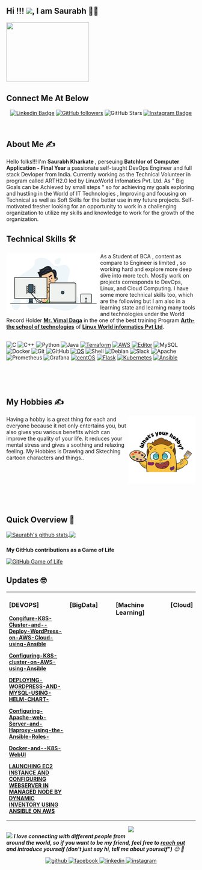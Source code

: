 ## Hi !!! <img src="https://github.com/TheDudeThatCode/TheDudeThatCode/blob/master/Assets/Hi.gif" width="29px">, I am Saurabh 👨‍🎓

<!--Header-->
<p align="left">
  <img src="https://c.tenor.com/s6eHxBGHvlIAAAAM/animation-cartoons.gif" width="220" height="157" />
</p>


## Connect Me At Below
  <!--social media icon-->
<div align="center">
 
 
 
 

[![Linkedin Badge](https://img.shields.io/badge/-Saurabh%20Kharkate-blue?style=social&logo=Linkedin&logoColor=blue&link=https://www.linkedin.com/in/saurabh-kharkate/)](https://www.linkedin.com/in/saurabh-kharkate/) [![GitHub followers](https://img.shields.io/github/followers/hac?label=Follow&style=social)](https://github.com/SaurabhSK123/)
![GitHub Stars](https://img.shields.io/github/stars/amit17133129?style=social)
[![Instagram Badge](https://img.shields.io/badge/-SaurabhKharkate-blue?style=social&logo=Instagram&link=https://www.instagram.com/saurabh_sk_789/?hl=en/)](https://www.instagram.com/saurabh_sk_789/?hl=en/) 



</div>  

</br>


<!--About Me-->
<div>
 <p>
</p>
  


## About Me ✍
 
Hello folks!!! I'm <b> Saurabh Kharkate </b>, perseuing <b> Batchlor of Computer Application - Final Year </b> a passionate self-taught DevOps Engineer and full stack Devloper from India. Currently working as the Technical Volunteer in program called ARTH2.0 led by LinuxWorld Infomatics Pvt. Ltd. As " Big Goals can be Achieved by small steps " so for achieving my goals exploring and hustling in the World of IT Technologies , Improving and focusing on Technical as well as Soft Skills for the better use in my future projects.
Self-motivated fresher looking for an opportunity to work in a challenging organization to utilize my skills and knowledge to work for the growth of the organization.

</div>

<!--technical skill-->

## Technical Skills 🛠 

<img align='left' src='https://github.com/SaurabhSK123/SaurabhSK123/blob/main/mygif.gif' width='250"'>

As a Student of BCA , content as compare to Engineer is limited , so working hard and explore more deep dive into more tech. Mostly work on projects corresponds to DevOps, Linux, and Cloud Computing. I have some more technical skills too,  which are the following but I am also in a learning state and learning many tools and technologies under the World Record Holder [<b>Mr. Vimal Daga</b>](https://www.linkedin.com/in/vimaldaga/?originalSubdomain=in) in the one of the best training Program [<b>Arth-the school of technologies</b>](https://rightarth.com/) of [<b>Linux World informatics Pvt Ltd</b>](https://www.linuxworldindia.org/).
<br />
<br/>

![C](https://img.shields.io/badge/-C-000?&logo=C)
![C++](https://img.shields.io/badge/-C++-00599C?style=flat-square&logo=c)
![Python](https://img.shields.io/badge/-Python-black?style=flat-square&logo=Python)
![Java](https://img.shields.io/badge/-java-E34A86?style=flat-square&logo=java)
[![Terraform](https://img.shields.io/badge/Learning-Terraform-623ce4?style=flat-square&logo=terraform&logoColor=white)](https://www.terraform.io/)
[![AWS](https://img.shields.io/badge/Learning-AWS-FF9900?style=flat-square&logo=amazon-aws&logoColor=white)](https://github.com/br3ndonland/awsdev)
[![Editor](https://img.shields.io/badge/Editor-VSCode-blue?style=flat-square&logo=visual-studio-code&logoColor=white)](https://code.visualstudio.com/)
![MySQL](https://img.shields.io/badge/-MySQL-black?style=flat-square&logo=mysql)
![Docker](https://img.shields.io/badge/-Docker-black?style=flat-square&logo=docker)
![Git](https://img.shields.io/badge/-Git-black?style=flat-square&logo=git)
![GitHub](https://img.shields.io/badge/-GitHub-181717?style=flat-square&logo=github)
[![OS](https://img.shields.io/badge/OS-Linux-informational?style=flat-square&logo=linux&logoColor=white)](https://en.wikipedia.org/wiki/Linux)
 ![Shell](https://img.shields.io/badge/-Shell-blasck?style=plastic&logo=Shell)
 ![Debian](https://img.shields.io/badge/-Debian-A80030?style=flat-square&logo=Debian&logoColor=white)
 ![Slack](https://img.shields.io/badge/-Slack-E01563?style=flat-square&logo=Slack&logoColor=white)
 ![Apache](https://img.shields.io/badge/-Apache-D22128?style=flat-square&logo=Apache&logoColor=white)
 ![Prometheus](https://img.shields.io/badge/-Prometheus-000?&logo=Prometheus)
 ![Grafana](https://img.shields.io/badge/-Grafana-000?&logo=Grafana)
 [![centOS](https://img.shields.io/badge/CentOS-7.0-blue?style=flat-square&logo=CentOS&logoColor=262577)](https://www.centos.org/)
 [![Flask](https://img.shields.io/badge/-Flask-000000?style=flat-square&logo=Flask&logoColor=ffffff)](https://flask.palletsprojects.com/)
 [![Kubernetes](https://img.shields.io/badge/-Kubernetes-326CE5?style=flat-square&logo=Kubernetes&logoColor=ffffff)](https://kubernetes.io/)
 [![Ansible](https://img.shields.io/badge/-ansible-326CE5?style=flat-square&logo=ansible&logoColor=000000)](https://ansible.io/)

<br/>
<br/>
<br/>

 <!--My Hobbies-->
## My Hobbies ✍
<img align='right' src='https://github.com/SaurabhSK123/SaurabhSK123/blob/main/Hobbies.gif' width='180"'>
Having a hobby is a great thing for each and everyone because it not only entertains you, but also gives you various benefits which can improve the quality of your life. It reduces your mental stress and gives a soothing and relaxing feeling. My Hobbies is Drawing and Skteching cartoon characters and things..





##

<br/>
<br/>
<br/>
<br/>
<br/>

<!--Github Progess bar-->

## Quick Overview 📝
    
<a href="https://github.com/hackcoderr/github-readme-stats">
  <img align="center" src="https://github-readme-stats.anuraghazra1.vercel.app/api?username=SaurabhSK123&show_icons=true&include_all_commits=true&theme=radical" alt="Saurabh's github stats" />
</a>
<a href="https://github.com/SaurabhSK123/github-readme-stats">
 
  <img align="center" src="https://github-readme-stats.anuraghazra1.vercel.app/api/top-langs/?username=SaurabhSk123&layout=compact&theme=radical" />
</a>

###

<b>My GitHub contributions as a Game of Life</b>

[![GitHub Game of Life](https://github4life.herokuapp.com/SaurabhSK123.gif?z=6)](https://github4life.herokuapp.com/SaurabhSK123)

##
## Updates 🤓
<b>
<table><tr><td valign="top" width="33%">

### [DEVOPS]
<!-- recent_releases starts -->

[Congifure-K8S-Cluster-and--Deploy-WordPress-on-AWS-Cloud-using-Ansible](https://github.com/SaurabhSK123/Congifure-K8S-Cluster-and--Deploy-WordPress-on-AWS-Cloud-using-Ansible.git)

[Configuring-K8S-cluster-on-AWS-using-Ansible](https://github.com/SaurabhSK123/Configuring-K8S-cluster-on-AWS-using-Ansible.git)

[DEPLOYING-WORDPRESS-AND-MYSQL-USING-HELM-CHART-](https://github.com/SaurabhSK123/DEPLOYING-WORDPRESS-AND-MYSQL-USING-HELM-CHART-.git)

[Configuring-Apache-web-Server-and-Haproxy-using-the-Ansible-Roles-](https://github.com/SaurabhSK123/Configuring-Apache-web-Server-and-Haproxy-using-the-Ansible-Roles-.git)

[Docker-and--K8S-WebUI](https://github.com/SaurabhSK123/Docker-and--K8S-WebUI.git)

[LAUNCHING EC2 INSTANCE AND CONFIGURING WEBSERVER IN MANAGED NODE BY DYNAMIC INVENTORY USING ANSIBLE ON AWS](https://github.com/SaurabhSK123/Arth-Task12.2_Dynamic_inventory.git)

</td><td valign="top" width="25%"> 
 
### [BigData]
<!-- recent_releases starts -->

</td><td valign="top" width="30%"> 

### [Machine Learning]
<!-- blog starts -->


</td><td valign="top" width="50%">

### [Cloud]
<!-- tils starts -->


</td></tr></table> </b>


<!--footer-->

<img align='right' src="https://gist.githubusercontent.com/theintel/08ef8fb89ca9723215fd7cf555296c98/raw/feef4367c64ef24c8c7bd6eefcd55ceb29901b10/wi.gif" width="180">

##
<img src="https://media.giphy.com/media/LnQjpWaON8nhr21vNW/giphy.gif" width="60"> <em><b>I love connecting with different people from around the world, so if you want to be my friend, feel free to [reach out](https://wa.me/+918551018237) and introduce yourself (don’t just say hi, tell me about yourself")</b> 😊 💜</em>


<div align="center">
<a href="https://github.com/SaurabhSK123" target="_blank">
<img src=https://img.shields.io/badge/github-%2324292e.svg?&style=for-the-badge&logo=github&logoColor=white alt=github style="margin-bottom: 5px;" />
</a>
<a href="https://www.facebook.com/saurabh.kharkate.5/" target="_blank">
<img src=https://img.shields.io/badge/facebook-%232E87FB.svg?&style=for-the-badge&logo=facebook&logoColor=white alt=facebook style="margin-bottom: 5px;" />
</a>
<a href="https://www.linkedin.com/in/saurabh-kharkate/" target="_blank">
<img src=https://img.shields.io/badge/linkedin-%231E77B5.svg?&style=for-the-badge&logo=linkedin&logoColor=white alt=linkedin style="margin-bottom: 5px;" />
</a>
<a href="https://www.instagram.com/saurabh_sk_789/?hl=en" target="_blank">
<img src=https://img.shields.io/badge/instagram-%23000000.svg?&style=for-the-badge&logo=instagram&logoColor=white alt=instagram style="margin-bottom: 5px;" />
</a>  

</div>  
